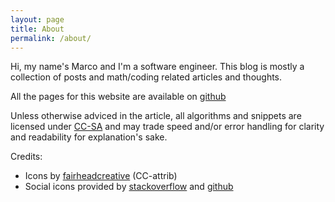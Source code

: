 ```yaml
---
layout: page
title: About
permalink: /about/
---
```


Hi, my name's Marco and I'm a software engineer. This blog is mostly a collection
of posts and math/coding related articles and thoughts.

All the pages for this website are available on [github](https://github.com/marcodiiga/marcodiiga.github.io)

Unless otherwise adviced in the article, all algorithms and snippets are licensed under [CC-SA](https://creativecommons.org/licenses/by-sa/3.0/)
and may trade speed and/or error handling for clarity and readability for explanation's sake.

Credits:

* Icons by [fairheadcreative](http://fairheadcreative.com) (CC-attrib)
* Social icons provided by [stackoverflow](http://stackoverflow.com) and [github](https://github.com)
